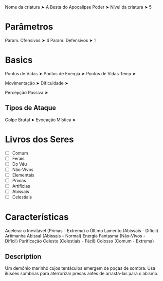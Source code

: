 Nome da criatura ➤ A Besta do Apocalipse
Poder ➤ 
Nível da criatura ➤ 5

# Parâmetros 
Param. Ofensivos ➤ 4
Param. Defensivos ➤ 1

# Basics
Pontos de Vidas ➤ 
Pontos de Energia ➤ 
Pontos de Vidas Temp ➤ 

Movimentação ➤ 
Dificuldade ➤ 

Percepção Passiva ➤ 

## Tipos de Ataque
Golpe Brutal ➤ 
Evocação Mística ➤ 

# Livros dos Seres
- [ ] Comum
- [ ] Ferais
- [ ] Do Véu
- [ ] Não-Vivos
- [ ] Elementais
- [ ] Primas
- [ ] Artificias
- [ ] Abissais
- [ ] Celestiais

# Características
Acelerar o Inevitável (Primas - Extrema)
o Último Lamento (Abissais - Difícil)
Artimanha Abissal (Abissais - Normal)
Energia Fantasma (Não-Vivos - Difícil)
Purificação Celeste (Celestiais - Fácil)
Colosso (Comum - Extrema)

## Description
Um demônio marinho cujos tentáculos emergem de poças de sombra. Usa ilusões sombrias para aterrorizar presas antes de arrastá-las para o abismo.